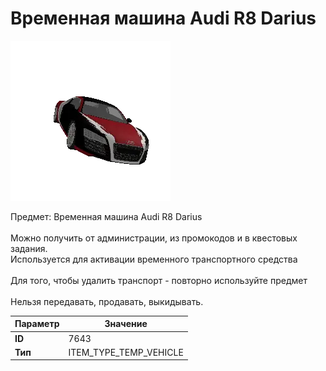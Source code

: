 # Временная машина Audi R8 Darius

![Item Image](../img/7643.webp?raw=true)

Предмет: Временная машина Audi R8 Darius<br><br>Можно получить от администрации, из промокодов и в квестовых задания.<br>Используется для активации временного транспортного средства<br><br>Для того, чтобы удалить транспорт - повторно используйте предмет<br><br>Нельзя передавать, продавать, выкидывать.


| Параметр | Значение |
|----------|----------|
| **ID** | 7643 |
| **Тип** | ITEM_TYPE_TEMP_VEHICLE |

